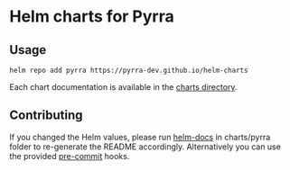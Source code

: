 # Helm charts for Pyrra

## Usage

```
helm repo add pyrra https://pyrra-dev.github.io/helm-charts
```

Each chart documentation is available in the [charts directory](https://github.com/pyrra-dev/helm-charts/charts/).

## Contributing

If you changed the Helm values, please run [helm-docs](https://github.com/norwoodj/helm-docs) in charts/pyrra folder to re-generate the README accordingly.
Alternatively you can use the provided [pre-commit](https://pre-commit.com/) hooks.
